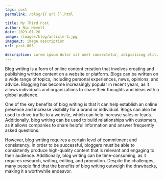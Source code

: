 ```yaml
---
tags: post
permalink: /blog/{{ url }}.html

title: My Third Post
author: Nic Nevell
date: 2023-01-20
image: /images/blog/article-3.jpg
imageALt: image description
url: post-003

description: Lorem ipsum dolor sit amet consectetur, adipisicing elit. Cupiditate facilis doloribus omnis, facere inventore eos rem dicta fuga? Provident quisquam incidunt autem accusamus nobis sit fugit pariatur excepturi non distinctio.
---
```


Blog writing is a form of online content creation that involves creating and publishing written content on a website or platform. Blogs can be written on a wide range of topics, including personal experiences, news, opinions, and advice. Blogging has become increasingly popular in recent years, as it allows individuals and organizations to share their thoughts and ideas with a global audience.

One of the key benefits of blog writing is that it can help establish an online presence and increase visibility for a brand or individual. Blogs can also be used to drive traffic to a website, which can help increase sales or leads. Additionally, blog writing can be used to build relationships with customers, as it allows companies to share helpful information and answer frequently asked questions.

However, blog writing requires a certain level of commitment and consistency. In order to be successful, bloggers must be able to consistently produce high-quality content that is relevant and engaging to their audience. Additionally, blog writing can be time-consuming, as it requires research, writing, editing, and promotion. Despite the challenges, many people find that the benefits of blog writing outweigh the drawbacks, making it a worthwhile endeavor.
